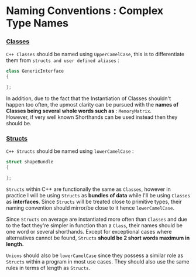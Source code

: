 # Naming Conventions : Complex Type Names
### <u>Classes </u>

`C++ Classes` should be named using `UpperCamelCase`, this is to differentiate them from `structs and user defined aliases` :
``` cpp linenums="1"
class GenericInterface 
{

}; 
```

In addition, due to the fact that the Instantiation of Classes shouldn't happen too often, the upmost clarity can be pursued with the **names of Classes being several whole words such as** : `MemoryMatrix`.   
However, if very well known Shorthands can be used instead then they should be.

### <u>Structs </u>

`C++ Structs` should be named using `lowerCamelCase` :
``` cpp linenums="1"
struct shapeBundle 
{

}; 
```

`Structs` within C++ are functionally the same as `Classes`, however in practice I will be using `Structs` as **bundles of data** while I'll be using `Classes` as **interfaces**. 
Since `Structs` will be treated close to primitive types, their naming convention should mirror/be close to it hence `lowerCamelCase`.  

Since `Structs` on average are instantiated more often than `Classes` and due to the fact they're simpler in function than a `Class`, their names should be one word or several shorthands. Except for exceptional cases where alternatives cannot be found, `Structs` **should be 2 short words maximum in length.**

`Unions` should also be `lowerCamelCase` since they possess a similar role as `Structs` within a program in most use cases. They should also use the same rules in terms of length as `Structs`.